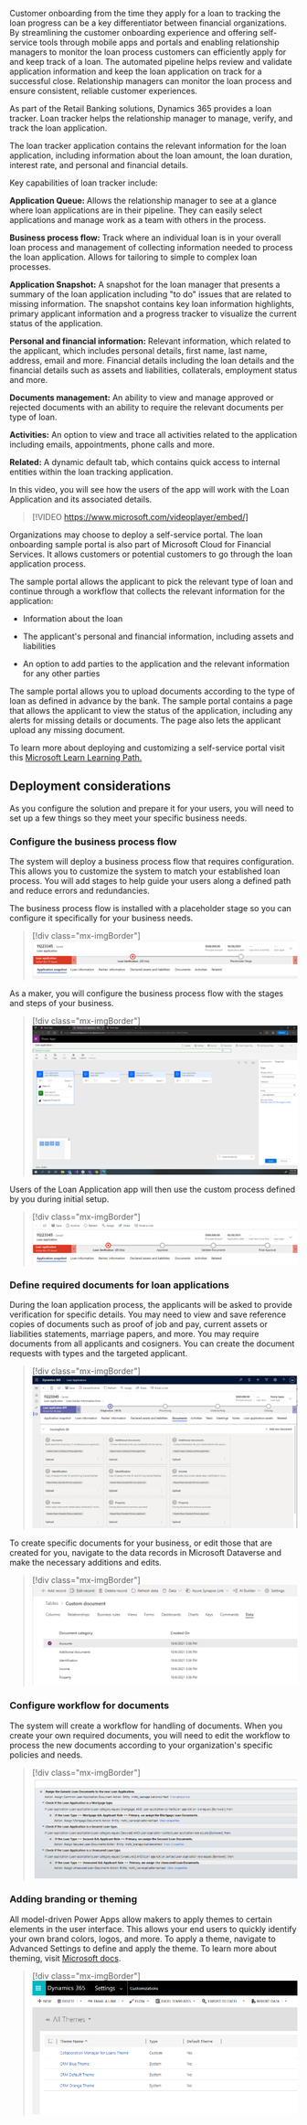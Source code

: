 Customer onboarding from the time they apply for a loan to tracking the loan progress can be a key differentiator between financial organizations. By streamlining the customer onboarding experience and offering self-service tools through mobile apps and portals and enabling relationship managers to monitor the loan process customers can efficiently apply for and keep track of a loan. The automated pipeline helps review and validate application information and keep the loan application on track for a successful close. Relationship managers can monitor the loan process and ensure consistent, reliable customer experiences.

As part of the Retail Banking solutions, Dynamics 365 provides a loan tracker. Loan tracker helps the relationship manager to manage, verify, and track the loan application.

The loan tracker application contains the relevant information for the loan application, including information about the loan amount, the loan duration, interest rate, and personal and financial details.

Key capabilities of loan tracker include:

**Application Queue:** Allows the relationship manager to see at a glance where loan applications are in their pipeline. They can easily select applications and manage work as a team with others in the process.

**Business process flow:** Track where an individual loan is in your overall loan process and management of collecting information needed to process the loan application. Allows for tailoring to simple to complex loan processes.

**Application Snapshot:** A snapshot for the loan manager that presents a summary of the loan application including "to do" issues that are related to missing information. The snapshot contains key loan information highlights, primary applicant information and a progress tracker to visualize the current status of the application.

**Personal and financial information:** Relevant information, which related to the applicant, which includes personal details, first name, last name, address, email and more. Financial details including the loan details and the financial details such as assets and liabilities, collaterals, employment status and more.

**Documents management:** An ability to view and manage approved or rejected documents with an ability to require the relevant documents per type of loan.

**Activities:** An option to view and trace all activities related to the application including emails, appointments, phone calls and more.

**Related:** A dynamic default tab, which contains quick access to internal entities within the loan tracking application.

In this video, you will see how the users of the app will work with the Loan Application and its associated details.

> [!VIDEO https://www.microsoft.com/videoplayer/embed/]

Organizations may choose to deploy a self-service portal. The loan onboarding sample portal is also part of Microsoft Cloud for Financial Services. It allows customers or potential customers to go through the loan application process.

The sample portal allows the applicant to pick the relevant type of loan and continue through a workflow that collects the relevant information for the application:

-   Information about the loan

-   The applicant's personal and financial information, including assets and liabilities

-   An option to add parties to the application and the relevant information for any other parties

The sample portal allows you to upload documents according to the type of loan as defined in advance by the bank. The sample portal contains a page that allows the applicant to view the status of the application, including any alerts for missing details or documents. The page also lets the applicant upload any missing document.

To learn more about deploying and customizing a self-service portal visit this [Microsoft Learn Learning Path.](/learn/paths/work-power-apps-portals/?azure-portal=true)

## Deployment considerations

As you configure the solution and prepare it for your users, you will need to set up a few things so they meet your specific business needs.

### Configure the business process flow

The system will deploy a business process flow that requires configuration. This allows you to customize the system to match your established loan process. You will add stages to help guide your users along a defined path and reduce errors and redundancies.

The business process flow is installed with a placeholder stage so you can configure it specifically for your business needs.

> [!div class="mx-imgBorder"]
> [![Screenshot of the default business process flow that to configure.](../media/default-business-process-flow.png)](../media/default-business-process-flow.png#lightbox)

As a maker, you will configure the business process flow with the stages and steps of your business.

> [!div class="mx-imgBorder"]
> [![Screenshot of the business process flow editor.](../media/editor.png)](../media/editor.png#lightbox)

Users of the Loan Application app will then use the custom process defined by you during initial setup.

> [!div class="mx-imgBorder"]
> [![Screenshot of the customized business process flow.](../media/customized-business-process-flow.png)](../media/customized-business-process-flow.png#lightbox)

### Define required documents for loan applications

During the loan application process, the applicants will be asked to provide verification for specific details. You may need to view and save reference copies of documents such as proof of job and pay, current assets or liabilities statements, marriage papers, and more. You may require documents from all applicants and cosigners. You can create the document requests with types and the targeted applicant.

> [!div class="mx-imgBorder"]
> [![Screenshot from the Loan Application app showing the documents tab.](../media/documents.png)](../media/documents.png#lightbox)

To create specific documents for your business, or edit those that are created for you, navigate to the data records in Microsoft Dataverse and make the necessary additions and edits.

> [!div class="mx-imgBorder"]
> [![Screenshot of the user interface of how to add a document for loan processing.](../media/add-document.png)](../media/add-document.png#lightbox)

### Configure workflow for documents

The system will create a workflow for handling of documents. When you create your own required documents, you will need to edit the workflow to process the new documents according to your organization's specific policies and needs.

> [!div class="mx-imgBorder"]
> [![Screenshot of the workflow definition for processing documents.](../media/workflow-definition.png)](../media/workflow-definition.png#lightbox)

### Adding branding or theming

All model-driven Power Apps allow makers to apply themes to certain elements in the user interface. This allows your end users to quickly identify your own brand colors, logos, and more. To apply a theme, navigate to Advanced Settings to define and apply the theme. To learn more about theming, visit [Microsoft docs](/powerapps/maker/model-driven-apps/create-themes-organization-branding/?azure-portal=true).

> [!div class="mx-imgBorder"]
> [![Screenshot of the editing and applying a different theme to your app.](../media/theme.png)](../media/theme.png#lightbox)
